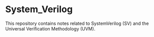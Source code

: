 # System_Verilog
This repository contains notes related to SystemVerilog (SV) and the Universal Verification Methodology (UVM).
